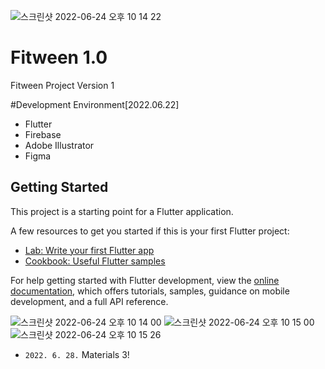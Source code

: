 ![스크린샷 2022-06-24 오후 10 14 22](https://user-images.githubusercontent.com/89948250/175543807-09865b8c-1cdc-419d-b7e3-3d6c35e25286.png)

# Fitween 1.0

Fitween Project Version 1

#Development Environment[2022.06.22]
- Flutter
- Firebase
- Adobe Illustrator
- Figma

## Getting Started

This project is a starting point for a Flutter application.

A few resources to get you started if this is your first Flutter project:

- [Lab: Write your first Flutter app](https://docs.flutter.dev/get-started/codelab)
- [Cookbook: Useful Flutter samples](https://docs.flutter.dev/cookbook)

For help getting started with Flutter development, view the
[online documentation](https://docs.flutter.dev/), which offers tutorials,
samples, guidance on mobile development, and a full API reference.

![스크린샷 2022-06-24 오후 10 14 00](https://user-images.githubusercontent.com/89948250/175543775-c58a62fd-e76b-4042-9902-294940e0ddf3.png)
![스크린샷 2022-06-24 오후 10 15 00](https://user-images.githubusercontent.com/89948250/175543830-37e6e443-ff7e-4096-91e6-f7e2f75a87d3.png)
![스크린샷 2022-06-24 오후 10 15 26](https://user-images.githubusercontent.com/89948250/175543842-bf99e6f4-2491-4e47-930b-1bc0971db16b.png)

- `2022. 6. 28.` Materials 3!

